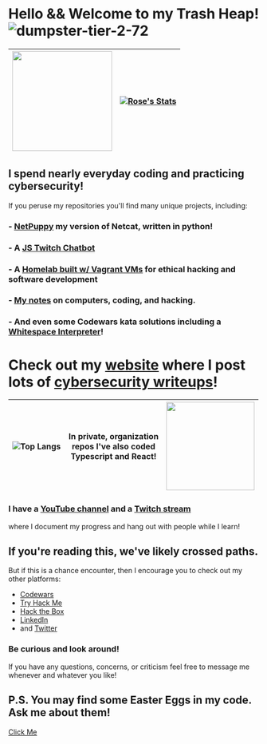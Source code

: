 # Hello && Welcome to my Trash Heap! ![dumpster-tier-2-72](https://github.com/TrshPuppy/TrshPuppy/assets/101938172/a5968e64-1f56-4a83-8313-721b1cac5ab5)

<img src="https://user-images.githubusercontent.com/101938172/215300412-dfd90ae1-831a-494b-9662-617d9b6b71b5.gif" style="width:200px;text-align:center"/> | [![Rose's Stats](https://github-readme-stats-90gzcblso-trshpuppy.vercel.app/api?username=trshpuppy&show_icons=true&theme=synthwave)](https://github.com/trshpuppy/github-readme-stats)
:-|-:

## I spend nearly everyday coding and practicing cybersecurity!
If you peruse my repositories you'll find many unique projects, including:
### - [NetPuppy](https://github.com/TrshPuppy/netpuppy) my version of Netcat, written in python!
### - A [JS Twitch Chatbot](https://github.com/TrshPuppy/trsh_bot)
### - A [Homelab built w/ Vagrant VMs](https://github.com/TrshPuppy/vagrant) for ethical hacking and software development
### - [My notes](https://github.com/TrshPuppy/obsidian-notes) on computers, coding, and hacking.
### - And even some Codewars kata solutions including a [Whitespace Interpreter](https://github.com/trshpuppy/whitespace-interpreter)!

# Check out my [website](https://trshpuppy.github.io) where I post lots of [cybersecurity writeups](https://trshpuppy.github.io/portfolio/writeups)!
![Top Langs](https://github-readme-stats-90gzcblso-trshpuppy.vercel.app/api/top-langs/?username=trshpuppy&layout=compact&theme=synthwave&hide=html,css&langs_count=6) | In private, organization</br> repos  I've also coded </br> Typescript and React! | <img src="https://github.com/TrshPuppy/TrshPuppy/assets/101938172/1156536d-da3b-4d95-8129-1c1835ab4e87" style="width:177px;text-align:center"/>
:-|-|-:

### I have a [YouTube channel](https://youtube.com/@trshpuppy) and a [Twitch stream](https://www.twitch.tv/trshpuppy)
where I document my progress and hang out with people while I learn!
## If you're reading this, we've likely crossed paths.
But if this is a chance encounter, then I encourage you to check out my other platforms:

- [Codewars](codewars.com/users/TrshPuppy)
- [Try Hack Me](tryhackme.com/p/TrshPuppy)
- [Hack the Box](https://app.hackthebox.com/profile/1343592)
- [LinkedIn](www.linkedin.com/in/trshpuppy)
- and [Twitter](https://twitter.com/trshpuppy)

### Be curious and look around!
If you have any questions, concerns, or criticism feel free to message me whenever and whatever you like!

## P.S. You may find some Easter Eggs in my code. Ask me about them!
[Click Me](https://media.giphy.com/media/riwUvx9DmD1bSTw05Z/giphy.gif)


